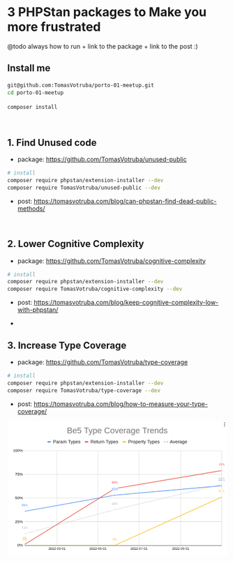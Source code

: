 # 3 PHPStan packages to Make you more frustrated

@todo always how to run + link to the package + link to the post :)

## Install me

```bash
git@github.com:TomasVotruba/porto-01-meetup.git
cd porto-01-meetup

composer install
```

<br>

## 1. Find Unused code

* package: https://github.com/TomasVotruba/unused-public

```bash
# install
composer require phpstan/extension-installer --dev
composer require TomasVotruba/unused-public --dev
```

* post: https://tomasvotruba.com/blog/can-phpstan-find-dead-public-methods/

<br>

## 2. Lower Cognitive Complexity

* package: https://github.com/TomasVotruba/cognitive-complexity

```bash
# install
composer require phpstan/extension-installer --dev
composer require TomasVotruba/cognitive-complexity --dev
```

* post: https://tomasvotruba.com/blog/keep-cognitive-complexity-low-with-phpstan/

* <br>

## 3. Increase Type Coverage

* package: https://github.com/TomasVotruba/type-coverage

```bash
# install
composer require phpstan/extension-installer --dev
composer require TomasVotruba/type-coverage --dev
```

* post: https://tomasvotruba.com/blog/how-to-measure-your-type-coverage/

<img src="/images/type_coverage_trends.png">
